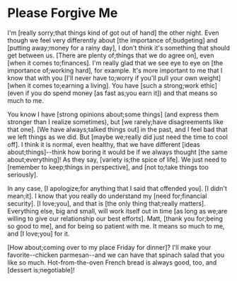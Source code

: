 # Please Forgive Me

I'm [really sorry;that things kind of got out of hand] the other night. Even though we feel very differently about [the importance of;budgeting] and [putting away;money for a rainy day], I don't think it's something that should get between us. [There are plenty of;things that we do agree on], even [when it comes to;finances]. I'm really glad that we see eye to eye on [the importance of;working hard], for example. It's more important to me that I know that with you [I'll never have to;worry if you'll pull your own weight] [when it comes to;earning a living]. You have [such a strong;work ethic] (even if you do spend money [as fast as;you earn it]) and that means so much to me.

You know I have [strong opinions about;some things] (and express them stronger than I realize sometimes), but [we rarely;have disagreements like that one]. [We have always;talked things out] in the past, and I feel bad that we left things as we did. But [maybe we;really did just need the time to cool off]. I think it is normal, even healthy, that we have different [ideas about;things]--think how boring it would be if we always thought [the same about;everything]! As they say, [variety is;the spice of life]. We just need to [remember to keep;things in perspective], and [not to;take things too seriously].

In any case, [I apologize;for anything that I said that offended you]. [I didn't mean;it]. I know that you really do understand my [need for;financial security]. [I love;you], and that is [the only thing that;really matters]. Everything else, big and small, will work itself out in time [as long as we;are willing to give our relationship our best efforts]. Matt, [thank you for;being so good to me], and for being so patient with me. It means so much to me, and [I love;you] for it.

[How about;coming over to my place Friday for dinner]? I'll make your favorite--chicken parmesan--and we can have that spinach salad that you like so much. Hot-from-the-oven French bread is always good, too, and [dessert is;negotiable]!
